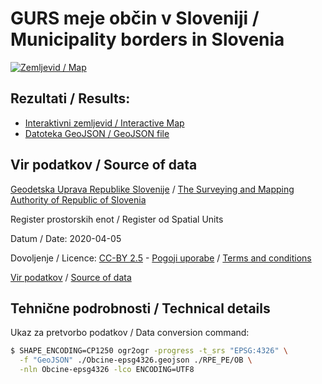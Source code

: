 # GURS meje občin v Sloveniji / Municipality borders in Slovenia

[![Zemljevid / Map](preview.jpg)](https://umap.openstreetmap.fr/sl/map/obcine-v-sloveniji_440646)

## Rezultati / Results:

* [Interaktivni zemljevid / Interactive Map](https://umap.openstreetmap.fr/sl/map/obcine-v-sloveniji_440646)
* [Datoteka GeoJSON / GeoJSON file](Obcine-epsg4326.geojson)

## Vir podatkov / Source of data

[Geodetska Uprava Republike Slovenije](https://www.gov.si/drzavni-organi/organi-v-sestavi/geodetska-uprava/) / [The Surveying and Mapping Authority of Republic of Slovenia](https://www.gov.si/en/state-authorities/bodies-within-ministries/surveying-and-mapping-authority/)

Register prostorskih enot / Register od Spatial Units

Datum / Date: 2020-04-05

Dovoljenje / Licence: [CC-BY 2.5](http://creativecommons.org/licenses/by/2.5/si/legalcode) - [Pogoji uporabe](https://www.e-prostor.gov.si/fileadmin/struktura/preberi_me.pdf) / [Terms and conditions](https://www.e-prostor.gov.si/fileadmin/struktura/ANG/General_terms.pdf)

[Vir podatkov](https://egp.gu.gov.si/egp) / [Source of data](https://egp.gu.gov.si/egp/?lang=en)

## Tehnične podrobnosti / Technical details

Ukaz za pretvorbo podatkov / Data conversion command:

```bash
$ SHAPE_ENCODING=CP1250 ogr2ogr -progress -t_srs "EPSG:4326" \
  -f "GeoJSON" ./Obcine-epsg4326.geojson ./RPE_PE/OB \
  -nln Obcine-epsg4326 -lco ENCODING=UTF8
```
